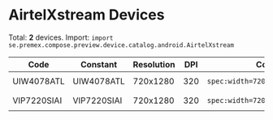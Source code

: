# AirtelXstream Devices

Total: **2** devices. Import: `import se.premex.compose.preview.device.catalog.android.AirtelXstream`

| Code | Constant | Resolution | DPI | Compose Spec | Preview Usage |
|------|----------|------------|-----|-------------|---------------|
| UIW4078ATL | UIW4078ATL | 720x1280 | 320 | `spec:width=720px,height=1280px,dpi=320` | `@Preview(device = AirtelXstream.UIW4078ATL)` |
| VIP7220SIAI | VIP7220SIAI | 720x1280 | 320 | `spec:width=720px,height=1280px,dpi=320` | `@Preview(device = AirtelXstream.VIP7220SIAI)` |

<!-- Generated automatically. Do not edit manually. -->
